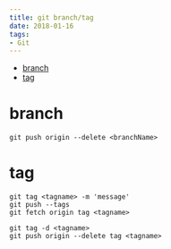 ```yaml
---
title: git branch/tag
date: 2018-01-16
tags:
- Git
---
```

<!-- TOC -->

- [branch](#branch)
- [tag](#tag)

<!-- /TOC -->

# branch

```
git push origin --delete <branchName>
```


# tag

```
git tag <tagname> -m 'message'
git push --tags
git fetch origin tag <tagname>
```
```
git tag -d <tagname>
git push origin --delete tag <tagname>
```